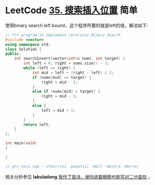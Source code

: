 # LeetCode [35. 搜索插入位置](https://leetcode.cn/problems/search-insert-position/) 简单

使用binary search left bound，这个程序所要的就是left的值，解法如下:

```C++
// C++ program to implement recursive Binary Search
#include <vector>
using namespace std;
class Solution {
public:
	int searchInsert(vector<int>& nums, int target) {
		int left = 0, right = nums.size() - 1;
		while (left <= right) {
			int mid = left + (right - left) / 2;
			if (nums[mid] == target) {
				right = mid - 1;
			}
			else if (nums[mid] > target) {
				right = mid - 1;
			}
			else {
				left = mid + 1;
			}
		}
		return left;
	}
};

int main(void)
{
	
}

// g++ test.cpp --std=c++11 -pedantic -Wall -Wextra -Werror

```



相关分析参见 **labuladong** [我作了首诗，保你闭着眼睛也能写对二分查找](https://mp.weixin.qq.com/s/M1KfTfNlu4OCK8i9PSAmug) 。